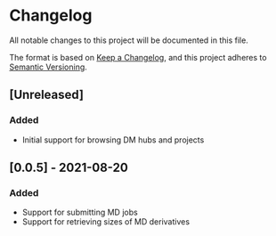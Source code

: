 # Changelog

All notable changes to this project will be documented in this file.

The format is based on [Keep a Changelog](https://keepachangelog.com/en/1.0.0/),
and this project adheres to [Semantic Versioning](https://semver.org/spec/v2.0.0.html).

## [Unreleased]

### Added

- Initial support for browsing DM hubs and projects

## [0.0.5] - 2021-08-20

### Added

- Support for submitting MD jobs
- Support for retrieving sizes of MD derivatives

